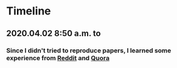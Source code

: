 # Timeline
## 2020.04.02 8:50 a.m. to 
### Since I didn't tried to reproduce papers, I learned some experience from [Reddit](https://www.reddit.com/r/learnmachinelearning/comments/c6f2rj/how_to_reproduce_papers/) and [Quora](https://www.quora.com/How-much-time-does-it-take-to-reproduce-a-research-paper-in-Computer-Science)
